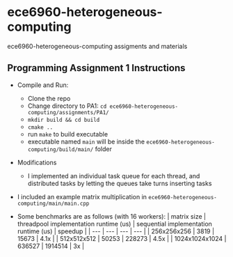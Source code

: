 # ece6960-heterogeneous-computing
ece6960-heterogeneous-computing assigments and materials


## Programming Assignment 1 Instructions
+ Compile and Run:
  + Clone the repo
  + Change directory to PA1: `cd ece6960-heterogeneous-computing/assignments/PA1/`
  + `mkdir build && cd build`
  + `cmake ..`
  + run `make` to build executable
  + executable named `main` will be inside the `ece6960-heterogeneous-computing/build/main/` folder

+ Modifications
  + I implemented an individual task queue for each thread, and distributed tasks by letting the queues take turns inserting tasks 
  
+ I included an example matrix multiplication in `ece6960-heterogeneous-computing/main/main.cpp`
+ Some benchmarks are as follows (with 16 workers):
  | matrix size | threadpool implementation runtime (us) | sequential implementation runtime (us) | speedup |
  | --- | --- | --- | --- |
  | 256x256x256 | 3819 | 15673 | 4.1x |
  | 512x512x512 | 50253 | 228273 | 4.5x | 
  | 1024x1024x1024 | 636527 | 1914514 | 3x |
